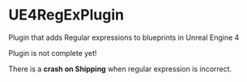 # UE4RegExPlugin
Plugin that adds Regular expressions to blueprints in Unreal Engine 4

Plugin is not complete yet!

There is a **crash on Shipping** when regular expression is incorrect.
